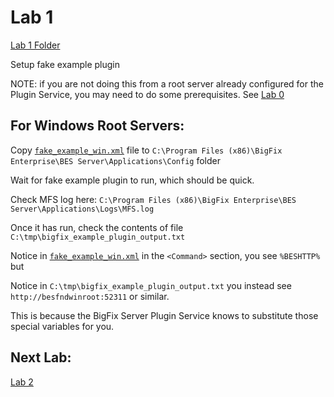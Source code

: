 # Lab 1

[Lab 1 Folder](../Lab_1/)

Setup fake example plugin

NOTE: if you are not doing this from a root server already configured for the Plugin Service, you may need to do some prerequisites. See [Lab 0](../Lab_0/README.md)

## For Windows Root Servers:

Copy [`fake_example_win.xml`](fake_example_win.xml) file to `C:\Program Files (x86)\BigFix Enterprise\BES Server\Applications\Config` folder

Wait for fake example plugin to run, which should be quick.

Check MFS log here: `C:\Program Files (x86)\BigFix Enterprise\BES Server\Applications\Logs\MFS.log`

Once it has run, check the contents of file `C:\tmp\bigfix_example_plugin_output.txt`

Notice in [`fake_example_win.xml`](fake_example_win.xml) in the `<Command>` section, you see `%BESHTTP%` but

Notice in `C:\tmp\bigfix_example_plugin_output.txt` you instead see `http://besfndwinroot:52311` or similar.

This is because the BigFix Server Plugin Service knows to substitute those special variables for you.

## Next Lab:

[Lab 2](../Lab_2/README.md)
